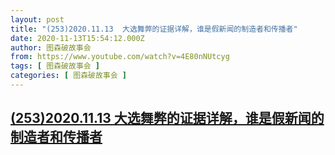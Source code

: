 ```yaml
---
layout: post
title: "(253)2020.11.13  大选舞弊的证据详解，谁是假新闻的制造者和传播者"
date: 2020-11-13T15:54:12.000Z
author: 图森破故事会
from: https://www.youtube.com/watch?v=4E80nNUtcyg
tags: [ 图森破故事会 ]
categories: [ 图森破故事会 ]
---
```

<!--1605282852000-->
[(253)2020.11.13  大选舞弊的证据详解，谁是假新闻的制造者和传播者](https://www.youtube.com/watch?v=4E80nNUtcyg)
------

<div>

</div>
